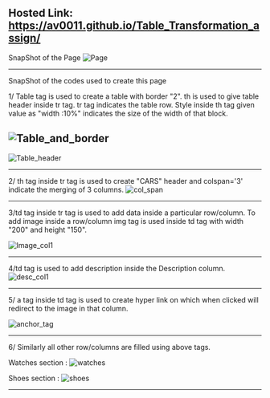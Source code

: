 Hosted Link: https://av0011.github.io/Table_Transformation_assign/
--------------------------------------------------------------------------------------------------------------------------------------------
SnapShot of the Page
![Page](https://github.com/Av0011/Table_Transformation_assign/assets/126654288/d4ec2468-7a15-4383-8fb8-341d58cf485b)

------------------------------------------------------------------------------------------------------------------------------------------

SnapShot of the codes used to create this page

1/ Table tag is used to create a table with border "2". th is used to give table header inside tr tag. tr tag indicates the table row.
Style inside th tag given value as "width :10%" indicates the size of the width of that block.

![Table_and_border](https://github.com/Av0011/Table_Transformation_assign/assets/126654288/1c490569-6ba3-4ee1-ae6d-d7f7a9fb4b1a)
-------------
![Table_header](https://github.com/Av0011/Table_Transformation_assign/assets/126654288/6fa9da3c-4ffc-4882-badc-b841ab536494)

------------------------------------------------------------------------------------------------------------------------------------------
2/ th tag inside tr tag is used to create "CARS" header and colspan='3' indicate the merging of 3 columns.
![col_span](https://github.com/Av0011/Table_Transformation_assign/assets/126654288/c975371c-6e4c-4fe1-81fe-94a2aa1b71e3)

------------------------------------------------------------------------------------------------------------------------------------------

3/td tag inside tr tag is used to add data inside a particular row/column. To add image inside a row/column img tag is used inside td tag with width "200" and height "150".

![Image_col1](https://github.com/Av0011/Table_Transformation_assign/assets/126654288/2e84f529-c5b5-42e5-b29e-2956ec878ae6)

------------------------------------------------------------------------------------------------------------------------------------------

4/td tag is used to add description inside the Description column.
![desc_col1](https://github.com/Av0011/Table_Transformation_assign/assets/126654288/aeab56f3-7e18-4258-8824-928d1683f938)

------------------------------------------------------------------------------------------------------------------------------------------

5/ a tag inside td tag is used to create hyper link on which when clicked will redirect to the image in that column.

![anchor_tag](https://github.com/Av0011/Table_Transformation_assign/assets/126654288/f7ae4c15-0900-4745-9491-c01ccbc2f454)

------------------------------------------------------------------------------------------------------------------------------------------

6/ Similarly all other row/columns are filled using above tags.

Watches section : 
![watches](https://github.com/Av0011/Table_Transformation_assign/assets/126654288/f51399b2-89ed-4b16-a192-717efa490fd5)

Shoes section : 
![shoes](https://github.com/Av0011/Table_Transformation_assign/assets/126654288/fd3e54b7-ffd2-4942-a689-1efa9266332d)

------------------------------------------------------------------------------------------------------------------------------------------






